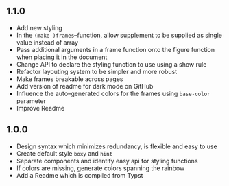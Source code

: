 ## 1.1.0
- Add new styling
- In the `(make-)frames`–function, allow supplement to be supplied as single value
  instead of array
- Pass additional arguments in a frame function onto the figure function
  when placing it in the document
- Change API to declare the styling function to use using a show rule
- Refactor layouting system to be simpler and more robust
- Make frames breakable across pages
- Add version of readme for dark mode on GitHub
- Influence the auto–generated colors for the frames using `base-color` parameter
- Improve Readme

## 1.0.0
- Design syntax which minimizes redundancy, is flexible and easy to use
- Create default style `boxy` and `hint`
- Separate components and identify easy api for styling functions
- If colors are missing, generate colors spanning the rainbow
- Add a Readme which is compiled from Typst
